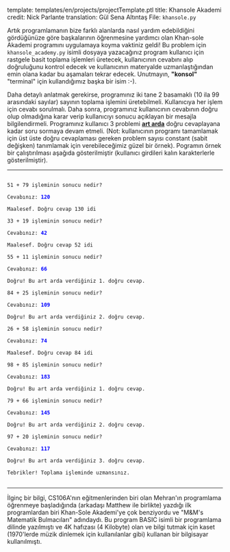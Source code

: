 template: templates/en/projects/projectTemplate.ptl
title: Khansole Akademi
credit: Nick Parlante
translation: Gül Sena Altıntaş
File: `khansole.py`

Artık programlamanın bize farklı alanlarda nasıl yardım edebildiğini gördüğünüze göre
başkalarının öğrenmesine yardımcı olan Khan-sole Akademi programını uygulamaya koyma
vaktiniz geldi! Bu problem için `khansole_academy.py` isimli dosyaya yazacağınız program
kullanıcı için rastgele basit toplama işlemleri üretecek, kullanıcının cevabını alıp
doğruluğunu kontrol edecek ve kullanıcının materyalde uzmanlaştığından emin olana kadar
bu aşamaları tekrar edecek. Unutmayın, **"konsol"** "terminal" için kullandığımız başka
bir isim :-).


Daha detaylı anlatmak gerekirse, programınız iki tane 2 basamaklı (10 ila 99 arasındaki sayılar)
sayının toplama işlemini üretebilmeli. Kullanıcıya her işlem için cevabı sorulmalı. Daha sonra,
programınız kullanıcının cevabının doğru olup olmadığına karar verip kullanıcıyı sonucu
açıklayan bir mesajla bilgilendirmeli. Programınız kullanıcı 3 problemi <u>**art arda**</u>
doğru cevaplayana kadar soru sormaya devam etmeli. (Not: kullanıcının programı tamamlamak için
üst üste doğru cevaplaması gereken problem sayısı constant (sabit değişken) tanımlamak için
verebileceğimiz güzel bir örnek). Pogramın örnek bir çalıştırılması aşağıda gösterilmiştir
(kullanıcı girdileri kalın karakterlerle gösterilmiştir).

<hr/>
<code>
51 + 79 işleminin sonucu nedir?<br/>
Cevabınız: <b style="color:blue">120</b><br/>
Maalesef. Doğru cevap 130 idi<br/>
33 + 19 işleminin sonucu nedir?<br/>
Cevabınız: <b style="color:blue">42</b><br/>
Maalesef. Doğru cevap 52 idi<br/>
55 + 11 işleminin sonucu nedir?<br/>
Cevabınız: <b style="color:blue">66</b><br/>
Doğru! Bu art arda verdiğiniz 1. doğru cevap.<br/>
84 + 25 işleminin sonucu nedir?<br/>
Cevabınız: <b style="color:blue">109</b><br/>
Doğru! Bu art arda verdiğiniz 2. doğru cevap.<br/>
26 + 58 işleminin sonucu nedir?<br/>
Cevabınız: <b style="color:blue">74</b><br/>
Maalesef. Doğru cevap 84 idi<br/>
98 + 85 işleminin sonucu nedir?<br/>
Cevabınız: <b style="color:blue">183</b><br/>
Doğru! Bu art arda verdiğiniz 1. doğru cevap.<br/>
79 + 66 işleminin sonucu nedir?<br/>
Cevabınız: <b style="color:blue">145</b><br/>
Doğru! Bu art arda verdiğiniz 2. doğru cevap.<br/>
97 + 20 işleminin sonucu nedir?<br/>
Cevabınız: <b style="color:blue">117</b><br/>
Doğru! Bu art arda verdiğiniz 3. doğru cevap.<br/>
Tebrikler! Toplama işleminde uzmansınız.<br/>
</code>
<hr/>

İlginç bir bilgi, CS106A'nın eğitmenlerinden biri olan Mehran'ın programlama öğrenmeye başladığında
(arkadaşı Matthew ile birlikte) yazdığı ilk programlardan biri Khan-Sole Akademi'ye çok benziyordu ve
"M&M's Matematik Bulmacıları" adındaydı. Bu program BASIC isimli bir programlama dilinde
yazılmıştı ve 4K hafızası (4 Kilobyte) olan ve bilgi tutmak için kaset (1970'lerde müzik dinlemek
için kullanılanlar gibi) kullanan bir bilgisayar kullanılmıştı.
